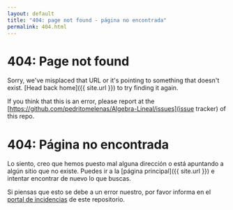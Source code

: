 ```yaml
---
layout: default
title: "404: page not found - página no encontrada"
permalink: 404.html
---
```


# 404: Page not found
Sorry, we've misplaced that URL or it's pointing to something that doesn't exist. [Head back home]({{ site.url }}) to try finding it again. 

If you think that this is an error, please report at the [https://github.com/pedritomelenas/Algebra-Lineal/issues](issue tracker) of this repo.

# 404: Página no encontrada
Lo siento, creo que hemos puesto mal alguna dirección o está apuntando a algún sitio que no existe. Puedes ir a la [página principal]({{ site.url }}) e intentar encontrar de nuevo lo que buscas.

Si piensas que esto se debe a un error nuestro, por favor informa en el [portal de incidencias](https://github.com/pedritomelenas/Algebra-Lineal/issues) de este repositorio.